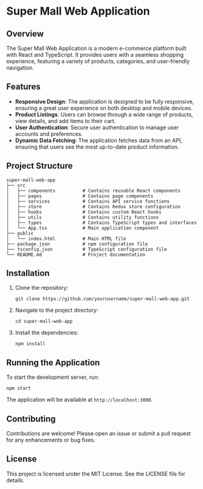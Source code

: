 # Super Mall Web Application

## Overview
The Super Mall Web Application is a modern e-commerce platform built with React and TypeScript. It provides users with a seamless shopping experience, featuring a variety of products, categories, and user-friendly navigation.

## Features
- **Responsive Design**: The application is designed to be fully responsive, ensuring a great user experience on both desktop and mobile devices.
- **Product Listings**: Users can browse through a wide range of products, view details, and add items to their cart.
- **User Authentication**: Secure user authentication to manage user accounts and preferences.
- **Dynamic Data Fetching**: The application fetches data from an API, ensuring that users see the most up-to-date product information.

## Project Structure
```
super-mall-web-app
├── src
│   ├── components          # Contains reusable React components
│   ├── pages               # Contains page components
│   ├── services            # Contains API service functions
│   ├── store               # Contains Redux store configuration
│   ├── hooks               # Contains custom React hooks
│   ├── utils               # Contains utility functions
│   ├── types               # Contains TypeScript types and interfaces
│   └── App.tsx             # Main application component
├── public
│   └── index.html          # Main HTML file
├── package.json            # npm configuration file
├── tsconfig.json           # TypeScript configuration file
└── README.md               # Project documentation
```

## Installation
1. Clone the repository:
   ```
   git clone https://github.com/yourusername/super-mall-web-app.git
   ```
2. Navigate to the project directory:
   ```
   cd super-mall-web-app
   ```
3. Install the dependencies:
   ```
   npm install
   ```

## Running the Application
To start the development server, run:
```
npm start
```
The application will be available at `http://localhost:3000`.

## Contributing
Contributions are welcome! Please open an issue or submit a pull request for any enhancements or bug fixes.

## License
This project is licensed under the MIT License. See the LICENSE file for details.